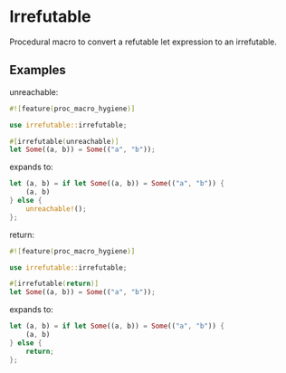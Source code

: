 # Irrefutable

Procedural macro to convert a refutable let expression to an irrefutable.

## Examples

unreachable:

```rust
#![feature(proc_macro_hygiene)]

use irrefutable::irrefutable;

#[irrefutable(unreachable)]
let Some((a, b)) = Some(("a", "b"));
```

expands to:

```rust
let (a, b) = if let Some((a, b)) = Some(("a", "b")) {
    (a, b)
} else {
    unreachable!();
};
```

return:

```rust
#![feature(proc_macro_hygiene)]

use irrefutable::irrefutable;

#[irrefutable(return)]
let Some((a, b)) = Some(("a", "b"));
```

expands to:

```rust
let (a, b) = if let Some((a, b)) = Some(("a", "b")) {
    (a, b)
} else {
    return;
};
```
